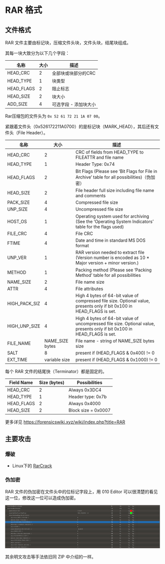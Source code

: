 # RAR 格式

## 文件格式

RAR 文件主要由标记块，压缩文件头块，文件头块，结尾块组成。

其每一块大致分为以下几个字段：

| 名称       | 大小 | 描述                  |
| ---------- | ---- | --------------------- |
| HEAD_CRC   | 2    | 全部块或块部分的CRC   |
| HEAD_TYPE  | 1    | 块类型                |
| HEAD_FLAGS | 2    | 阻止标志              |
| HEAD_SIZE  | 2    | 块大小                |
| ADD_SIZE   | 4    | 可选字段 - 添加块大小 |

Rar压缩包的文件头为 `0x 52 61 72 21 1A 07 00`。

紧跟着文件头（0x526172211A0700）的是标记块（MARK_HEAD），其后还有文件头（File Header）。

| 名称          | 大小            | 描述                                                                                                                     |
| ------------- | --------------- | ------------------------------------------------------------------------------------------------------------------------ |
| HEAD_CRC      | 2               | CRC of fields from HEAD_TYPE to FILEATTR and file name                                                                   |
| HEAD_TYPE     | 1               | Header Type: 0x74                                                                                                        |
| HEAD_FLAGS    | 2               | Bit Flags (Please see ‘Bit Flags for File in Archive’ table for all possibilities)（伪加密）                           |
| HEAD_SIZE     | 2               | File header full size including file name and comments                                                                   |
| PACK_SIZE     | 4               | Compressed file size                                                                                                     |
| UNP_SIZE      | 4               | Uncompressed file size                                                                                                   |
| HOST_OS       | 1               | Operating system used for archiving (See the ‘Operating System Indicators’ table for the flags used)                   |
| FILE_CRC      | 4               | File CRC                                                                                                                 |
| FTIME         | 4               | Date and time in standard MS DOS format                                                                                  |
| UNP_VER       | 1               | RAR version needed to extract file (Version number is encoded as 10 * Major version + minor version.)                    |
| METHOD        | 1               | Packing method (Please see ‘Packing Method’ table for all possibilities                                                |
| NAME_SIZE     | 2               | File name size                                                                                                           |
| ATTR          | 4               | File attributes                                                                                                          |
| HIGH_PACK_SIZ | 4               | High 4 bytes of 64-bit value of compressed file size. Optional value, presents only if bit 0x100 in HEAD_FLAGS is set.   |
| HIGH_UNP_SIZE | 4               | High 4 bytes of 64-bit value of uncompressed file size. Optional value, presents only if bit 0x100 in HEAD_FLAGS is set. |
| FILE_NAME     | NAME_SIZE bytes | File name - string of NAME_SIZE bytes size                                                                               |
| SALT          | 8               | present if (HEAD_FLAGS & 0x400) != 0                                                                                     |
| EXT_TIME      | variable size   | present if (HEAD_FLAGS & 0x1000) != 0                                                                                    |

每个 RAR 文件的结尾快（Terminator）都是固定的。

| Field Name | Size (bytes) | Possibilities       |
| ---------- | ------------ | ------------------- |
| HEAD_CRC   | 2            | Always 0x3DC4       |
| HEAD_TYPE  | 1            | Header type: 0x7b   |
| HEAD_FLAGS | 2            | Always 0x4000       |
| HEAD_SIZE  | 2            | Block size = 0x0007 |

更多详见 <https://forensicswiki.xyz/wiki/index.php?title=RAR>

## 主要攻击

### 爆破

-   Linux下的 [RarCrack](http://rarcrack.sourceforge.net/)

### 伪加密

RAR 文件的伪加密在文件头中的位标记字段上，用 010 Editor 可以很清楚的看见这一位，修改这一位可以造成伪加密。

![](./figure/6.png)

其余明文攻击等手法依旧同 ZIP 中介绍的一样。
